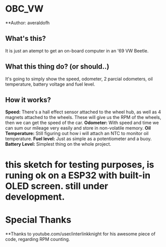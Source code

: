 # OBC_VW
**Author: averaldofh

## What's this?
It is just an atempt to get an on-board computer in an '69 VW Beetle.

## What this thing do? (or should..)
It's going to simply show the speed, odometer, 2 parcial odometers, oil temperature, battery voltage and fuel level.

## How it works?
**Speed:** There's a hall effect sensor attached to the wheel hub, as well as 4 magnets attached to the wheels. These will give us the RPM of the wheels, then we can get the speed of the car.
**Odometer:** With speed and time we can sum our mileage very easily and store in non-volatile memory.
**Oil Temperature:** Still figuring out how i will attach an NTC to monitor oil temperature.
**Fuel level:** Just as simple as a potentiometer and a buoy.
**Battery Level:** Simplest thing on the whole project.

# this sketch for testing purposes, is runing ok on a ESP32 with built-in OLED screen. still under development.

# Special Thanks
**Thanks to youtube.com/user/interlinkknight for his awesome piece of code, regarding RPM counting.
